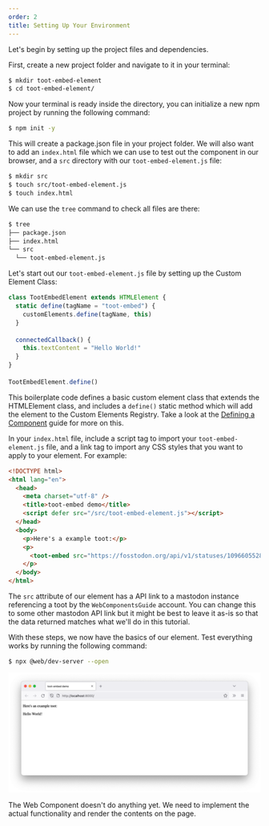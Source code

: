 ```yaml
---
order: 2
title: Setting Up Your Environment
---
```


Let's begin by setting up the project files and dependencies.

First, create a new project folder and navigate to it in your terminal:

```sh
$ mkdir toot-embed-element
$ cd toot-embed-element/
```

Now your terminal is ready inside the directory, you can initialize a new npm project by running the following command:

```sh
$ npm init -y
```

This will create a package.json file in your project folder. We will also want to add an `index.html` file which we can
use to test out the component in our browser, and a `src` directory with our `toot-embed-element.js` file:

```sh
$ mkdir src
$ touch src/toot-embed-element.js
$ touch index.html
```

We can use the `tree` command to check all files are there:

```sh
$ tree
├── package.json
├── index.html
└── src
  └── toot-embed-element.js
```

Let's start out our `toot-embed-element.js` file by setting up the Custom Element Class:

```js
class TootEmbedElement extends HTMLElement {
  static define(tagName = "toot-embed") {
    customElements.define(tagName, this)
  }

  connectedCallback() {
    this.textContent = "Hello World!"
  }
}

TootEmbedElement.define()
```

This boilerplate code defines a basic custom element class that extends the HTMLElement class, and includes a `define()`
static method which will add the element to the Custom Elements Registry. Take a look at the [Defining a
Component][defining] guide for more on this.

In your `index.html` file, include a script tag to import your `toot-embed-element.js` file, and a link tag to import
any CSS styles that you want to apply to your element. For example:

```html
<!DOCTYPE html>
<html lang="en">
  <head>
    <meta charset="utf-8" />
    <title>toot-embed demo</title>
    <script defer src="/src/toot-embed-element.js"></script>
  </head>
  <body>
    <p>Here's a example toot:</p>
    <p>
      <toot-embed src="https://fosstodon.org/api/v1/statuses/109660552894549193"></toot-embed>
    </p>
  </body>
</html>
```

The `src` attribute of our element has a API link to a mastodon instance referencing a toot by the `WebComponentsGuide`
account. You can change this to some other mastodon API link but it might be best to leave it as-is so that the data
returned matches what we'll do in this tutorial.

With these steps, we now have the basics of our element. Test everything works by running the following command:

```sh
$ npx @web/dev-server --open
```

![A screenshot of a browser running the code that we've written so far. It reads: "Here's an example toot: Hello World!"](/images/tutorials/mastodon-toot-embed/fig1.png)

The Web Component doesn't do anything yet. We need to implement the actual functionality and render the contents on the
page.

[defining]: /learn/components/

